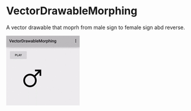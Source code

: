 # VectorDrawableMorphing

A vector drawable that moprh from male sign to female sign abd reverse.

![Demo](images/morphing.gif)
